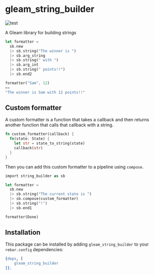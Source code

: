 # gleam_string_builder

![test](https://github.com/sporto/gleam_string_builder/workflows/test/badge.svg)

A Gleam library for building strings

```rust
let formatter =
  sb.new
  |> sb.string("The winner is ")
  |> sb.arg_string
  |> sb.string(" with ")
  |> sb.arg_int
  |> sb.string(" points!!")
  |> sb.end2

formatter("Sam", 12)
==
"The winner is Sam with 12 points!!"
```

## Custom formatter

A custom formatter is a function that takes a callback and then returns another function that calls that callback with a string.

```rust
fn custom_formatter(callback) {
  fn(state: State) {
    let str = state_to_string(state)
    callback(str)
  }
}
```

Then you can add this custom formatter to a pipeline using `compose`.

```rust
import string_builder as sb

let formatter =
  sb.new
  |> sb.string("The current state is ")
  |> sb.compose(custom_formatter)
  |> sb.string("!")
  |> sb.end1

formatter(Done)
```

## Installation

This package can be installed by adding `gleam_string_builder` to your `rebar.config` dependencies:

```erlang
{deps, [
    gleam_string_builder
]}.
```
